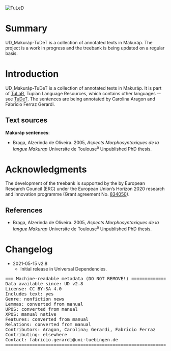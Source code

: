 ![TuLeD](not-to-release/mapNimu2.png)
# Summary

UD_Makuráp-TuDeT is a collection of annotated texts in Makuráp. The project is a work in progress and the treebank is being updated on a regular basis.




# Introduction

UD_Makuráp-TuDeT is a collection of annotated texts in Makuráp. It is part of [TuLaR](https://tular.clld.org), Tupían Language Resources, which contains other languages -- see [TuDeT](https://tular.clld.org/contributions/tudet). The sentences are being annotated by Carolina Aragon and Fabrício Ferraz Gerardi.

## Text sources

**Makuráp sentences**:<br/>
* Braga, Alzerinda de Oliveira. 2005, *Aspects Morphosyntaxiques de la langue Makurap* Universite de Toulouse<sup>a</sup> Unpublished PhD thesis.


# Acknowledgments

The development of the treebank is supported by the by European Research Council (ERC) under the European Union’s Horizon 2020 research and innovation programme (Grant agreement No. [834050](https://uni-tuebingen.de/fakultaeten/philosophische-fakultaet/fachbereiche/neuphilologie/seminar-fuer-sprachwissenschaft/arbeitsbereiche/allg-sprachwissenschaft/projekte/crosslingference/)).

## References

* Braga, Alzerinda de Oliveira. 2005, *Aspects Morphosyntaxiques de la langue Makurap* Universite de Toulouse<sup>a</sup> Unpublished PhD thesis.

# Changelog

* 2021-05-15 v2.8
  * Initial release in Universal Dependencies.


<pre>
=== Machine-readable metadata (DO NOT REMOVE!) ================================
Data available since: UD v2.8
License: CC BY-SA 4.0
Includes text: yes
Genre: nonfiction news
Lemmas: converted from manual
UPOS: converted from manual
XPOS: manual native
Features: converted from manual
Relations: converted from manual
Contributors: Aragon, Carolina; Gerardi, Fabrício Ferraz
Contributing: elsewhere
Contact: fabricio.gerardi@uni-tuebingen.de
===============================================================================
</pre>
